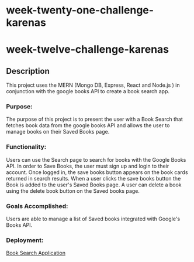# week-twenty-one-challenge-karenas

# week-twelve-challenge-karenas
## Description
This project uses the MERN (Mongo DB, Express, React and Node.js ) in conjunction with the google books API to create a book search app.

### Purpose:

The purpose of this project is to present the user with a Book Search that fetches book data from the google books API and allows the user to manage books on their Saved Books page. 

### Functionality:

Users can use the Search page to search for books with the Google Books API. In order to Save Books, the user must sign up and login to their account. Once logged in, the save books button appears on the book cards returned in search results. When a user clicks the save books button the Book is added to the user's Saved Books page. A user can delete a book using the delete book button on the Saved books page.  


### Goals Accomplished:

Users are able to manage a list of Saved books integrated with Google's Books API. 



### Deployment:

[Book Search Application](https://week-twenty-one-challenge-karenas.onrender.com)

